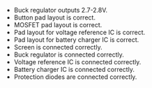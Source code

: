 * Buck regulator outputs 2.7-2.8V.
* Button pad layout is correct.
* MOSFET pad layout is correct.
* Pad layout for voltage reference IC is correct.
* Pad layout for battery charger IC is correct.
* Screen is connected correctly.
* Buck regulator is connected correctly.
* Voltage reference IC is connected correctly.
* Battery charger IC is connected correctly.
* Protection diodes are connected correctly.
